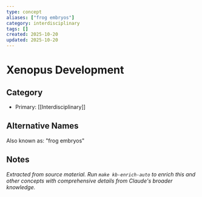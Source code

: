 ```yaml
---
type: concept
aliases: ["frog embryos"]
category: interdisciplinary
tags: []
created: 2025-10-20
updated: 2025-10-20
---
```


# Xenopus Development

## Category

- Primary: [[Interdisciplinary]]

## Alternative Names

Also known as: "frog embryos"

## Notes

*Extracted from source material. Run `make kb-enrich-auto` to enrich this and other concepts with comprehensive details from Claude's broader knowledge.*
